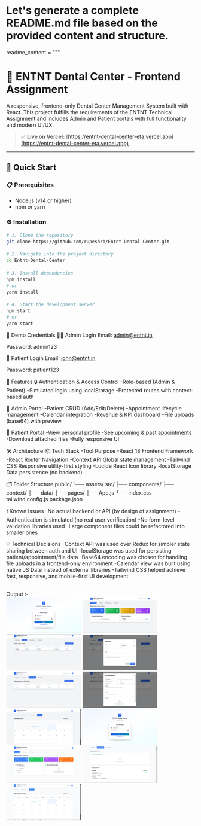 # Let's generate a complete README.md file based on the provided content and structure.

readme_content = """
# 🦷 ENTNT Dental Center - Frontend Assignment

A responsive, frontend-only Dental Center Management System built with React. This project fulfills the requirements of the ENTNT Technical Assignment and includes Admin and Patient portals with full functionality and modern UI/UX.

> ✅ **Live on Vercel:** [https://entnt-dental-center-eta.vercel.app](https://entnt-dental-center-eta.vercel.app)

---

## 🚀 Quick Start

### 📋 Prerequisites

- Node.js (v14 or higher)
- npm or yarn

### ⚙️ Installation

```bash
# 1. Clone the repository
git clone https://github.com/rupeshrb/Entnt-Dental-Center.git

# 2. Navigate into the project directory
cd Entnt-Dental-Center

# 3. Install dependencies
npm install
# or
yarn install

# 4. Start the development server
npm start
# or
yarn start
```
🔐 Demo Credentials
👨‍⚕️ Admin Login
Email: admin@entnt.in

Password: admin123

👤 Patient Login
Email: john@entnt.in

Password: patient123

🧠 Features
🔒 Authentication & Access Control
-Role-based (Admin & Patient)
-Simulated login using localStorage
-Protected routes with context-based auth

👥 Admin Portal
-Patient CRUD (Add/Edit/Delete)
-Appointment lifecycle management
-Calendar integration
-Revenue & KPI dashboard
-File uploads (base64) with preview

🧾 Patient Portal
-View personal profile
-See upcoming & past appointments
-Download attached files
-Fully responsive UI

🛠 Architecture
📦 Tech Stack
-Tool	Purpose
-React 18	Frontend Framework
-React Router	Navigation
-Context API	Global state management
-Tailwind CSS	Responsive utility-first styling
-Lucide React	Icon library
-localStorage	Data persistence (no backend)

🗂 Folder Structure
public/
  └── assets/
src/
  ├── components/
  ├── context/
  ├── data/
  ├── pages/
  ├── App.js
  └── index.css
tailwind.config.js
package.json

❗ Known Issues
-No actual backend or API (by design of assignment)
-Authentication is simulated (no real user verification)
-No form-level validation libraries used
-Large component files could be refactored into smaller ones

💡 Technical Decisions
-Context API was used over Redux for simpler state sharing between auth and UI
-localStorage was used for persisting patient/appointment/file data
-Base64 encoding was chosen for handling file uploads in a frontend-only environment
-Calendar view was built using native JS Date instead of external libraries
-Tailwind CSS helped achieve fast, responsive, and mobile-first UI development

<br>
Output :-
<br>
<div>
  <img src="images/1.png" alt="1" width="200"/>
  <img src="images/2.png" alt="2" width="200"/>
  <img src="images/3.png" alt="3" width="200"/>
  
  <img src="images/4.png" alt="4" width="200"/>
  <img src="images/5.png" alt="5" width="200"/>
  <img src="images/6.png" alt="6" width="200"/>

  <img src="images/7.png" alt="7" width="200"/>
  <img src="images/8.png" alt="8" width="200"/>
  <img src="images/9.png" alt="9" width="200"/>

  <img src="images/10.png" alt="10" width="200"/>
  <img src="images/11.png" alt="11" width="200"/>
</div>
